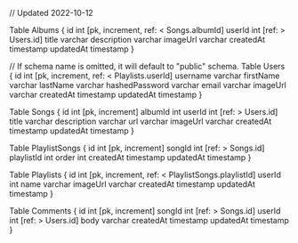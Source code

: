// Updated 2022-10-12

Table Albums {
id int [pk, increment, ref: < Songs.albumId]
userId int [ref: > Users.id]
title varchar
description varchar
imageUrl varchar
createdAt timestamp
updatedAt timestamp
}

// If schema name is omitted, it will default to "public" schema.
Table Users {
id int [pk, increment, ref: < Playlists.userId]
username varchar
firstName varchar
lastName varchar
hashedPassword varchar
email varchar
imageUrl varchar
createdAt timestamp
updatedAt timestamp
}

Table Songs {
id int [pk, increment]
albumId int
userId int [ref: > Users.id]
title varchar
description varchar
url varchar
imageUrl varchar
createdAt timestamp
updatedAt timestamp
}

Table PlaylistSongs {
id int [pk, increment]
songId int [ref: > Songs.id]
playlistId int
order int
createdAt timestamp
updatedAt timestamp
}

Table Playlists {
id int [pk, increment, ref: < PlaylistSongs.playlistId]
userId int
name varchar
imageUrl varchar
createdAt timestamp
updatedAt timestamp
}

Table Comments {
id int [pk, increment]
songId int [ref: > Songs.id]
userId int [ref: > Users.id]
body varchar
createdAt timestamp
updatedAt timestamp
}

